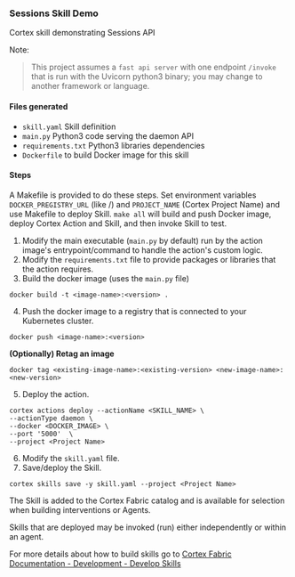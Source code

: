 ### Sessions Skill Demo

Cortex skill demonstrating Sessions API

Note:
> This project assumes a `fast api server` with one endpoint `/invoke` that is run with the Uvicorn python3 binary; you may change to another framework or language.


#### Files generated
* `skill.yaml` Skill definition
* `main.py` Python3 code serving the daemon API
* `requirements.txt` Python3 libraries dependencies
* `Dockerfile` to build Docker image for this skill

#### Steps

A Makefile is provided to do these steps. Set environment variables `DOCKER_PREGISTRY_URL` (like <docker-registry-url>/<namespace-org>) and `PROJECT_NAME` (Cortex Project Name) and use Makefile to deploy Skill.
`make all` will build and push Docker image, deploy Cortex Action and Skill, and then invoke Skill to test.

1. Modify the main executable (`main.py` by default) run by the action image's entrypoint/command to handle the action's custom logic.
2. Modify the `requirements.txt` file to provide packages or libraries that the action requires.
3. Build the docker image (uses the `main.py` file)
  ```
  docker build -t <image-name>:<version> .
  ```
4. Push the docker image to a registry that is connected to your Kubernetes cluster.
  ```
  docker push <image-name>:<version>
  ```

  **(Optionally) Retag an image**
  ```
  docker tag <existing-image-name>:<existing-version> <new-image-name>:<new-version>
  ```
5. Deploy the action.
  ```
  cortex actions deploy --actionName <SKILL_NAME> \
  --actionType daemon \
  --docker <DOCKER_IMAGE> \
  --port '5000'  \
  --project <Project Name>
  ```
6. Modify the `skill.yaml` file.
7. Save/deploy the Skill.
  ```
  cortex skills save -y skill.yaml --project <Project Name>
  ```

   The Skill is added to the Cortex Fabric catalog and is available for selection when building interventions or Agents.

   Skills that are deployed may be invoked (run) either independently or within an agent.

For more details about how to build skills go to [Cortex Fabric Documentation - Development - Develop Skills](https://cognitivescale.github.io/cortex-fabric/docs/development/define-skills)
